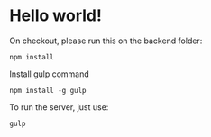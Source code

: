 # Hello world!
On checkout, please run this on the backend folder:

```
npm install
```

Install gulp command
```
npm install -g gulp
```

To run the server, just use:
```
gulp
```
